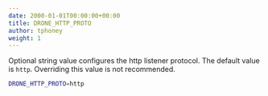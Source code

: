 ```yaml
---
date: 2000-01-01T00:00:00+00:00
title: DRONE_HTTP_PROTO
author: tphoney
weight: 1
---
```


Optional string value configures the http listener protocol. The default value is `http`. Overriding this value is not recommended.

```bash
DRONE_HTTP_PROTO=http
```
